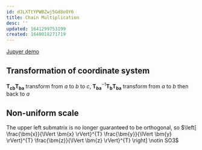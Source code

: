 ```yaml
---
id: dJLXTtYPWBZwj5Gd8oOY6
title: Chain Multiplication
desc: ''
updated: 1641299753199
created: 1640018271719
---
```


[Jupyer demo](/assets/documents/affine_2d.ipynb)

## Transformation of coordinate system
$\bm{T_{cb}} \bm{T_{ba}}$ transform from $a$ to $b$ to $c$, $\bm{{T_{ba}}}^{-1}\bm{T_{b}}\bm{T_{ba}}$ transform from $a$ to $b$ then back to $a$

## Non-uniform scale
The upper left submatrix is no longer guaranteed to be orthogonal, so $\left[ \frac{\bm{x}}{\lVert \bm{x} \rVert}^{T} \frac{\bm{y}}{\lVert \bm{y} \rVert}^{T} \frac{\bm{z}}{\lVert \bm{z} \rVert}^{T} \right] \notin SO3$

